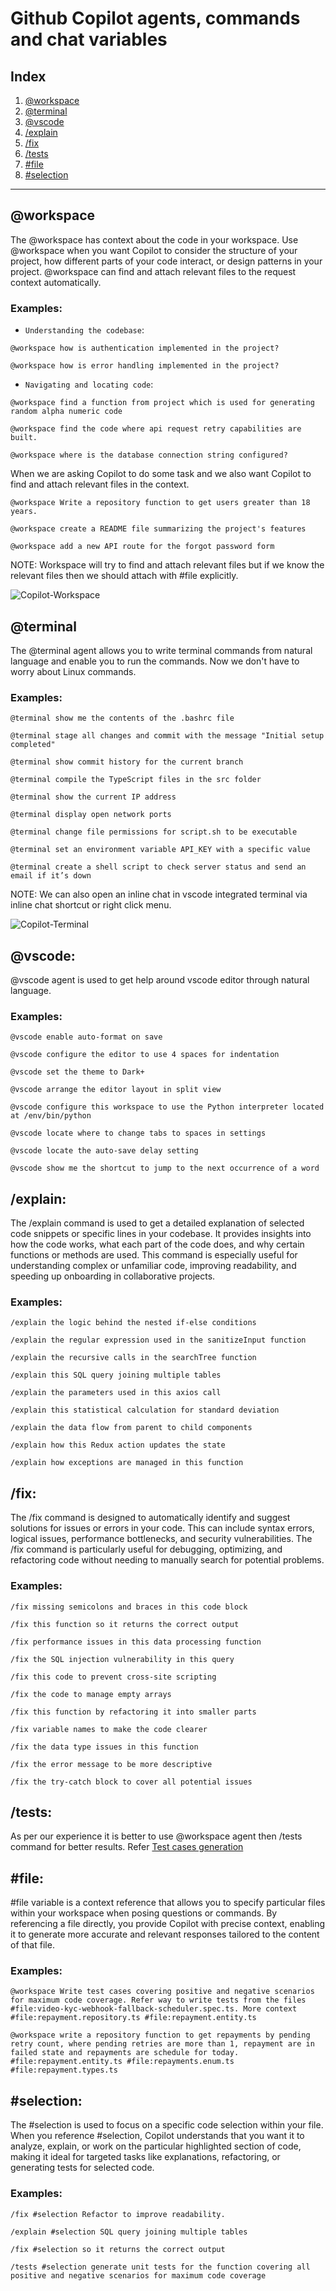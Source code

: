 # Github Copilot agents, commands and chat variables

## Index

1. [@workspace](#workspace)
2. [@terminal](#terminal)
3. [@vscode](#vscode)
4. [/explain](#explain)
5. [/fix](#fix)
6. [/tests](#tests)
3. [#file](#file)
4. [#selection](#selection)

---
## @workspace

The @workspace has context about the code in your workspace. Use @workspace when you want Copilot to consider the structure of your project, how different parts of your code interact, or design patterns in your project. @workspace can find and attach relevant files to the request context automatically.

### Examples:
- `Understanding the codebase`:
```
@workspace how is authentication implemented in the project?
```
```
@workspace how is error handling implemented in the project?
```

- `Navigating and locating code`:
```
@workspace find a function from project which is used for generating random alpha numeric code
```
```
@workspace find the code where api request retry capabilities are built.
```
```
@workspace where is the database connection string configured?
```
When we are asking Copilot to do some task and we also want Copilot to find and attach relevant files in the context.
```
@workspace Write a repository function to get users greater than 18 years.
``` 
```
@workspace create a README file summarizing the project's features
```
```
@workspace add a new API route for the forgot password form
```
NOTE: Workspace will try to find and attach relevant files but if we know the relevant files then we should attach with #file explicitly.

![Copilot-Workspace](https://github.com/user-attachments/assets/d3c28f7e-81fc-4e59-98ec-553a72d6cd03)


## @terminal
The @terminal agent allows you to write terminal commands from natural language and enable you to run the commands. Now we don't have to worry about Linux commands.

### Examples:
```
@terminal show me the contents of the .bashrc file
```
```
@terminal stage all changes and commit with the message "Initial setup completed"
```
```
@terminal show commit history for the current branch
```
```
@terminal compile the TypeScript files in the src folder
```
```
@terminal show the current IP address
```
```
@terminal display open network ports
```
```
@terminal change file permissions for script.sh to be executable
```
```
@terminal set an environment variable API_KEY with a specific value
```
```
@terminal create a shell script to check server status and send an email if it’s down
```
NOTE: We can also open an inline chat in vscode integrated terminal via inline chat shortcut or right click menu.

![Copilot-Terminal](https://github.com/user-attachments/assets/19b1a264-e26a-4b96-b3ae-4375acf127c6)

## @vscode:
@vscode agent is used to get help around vscode editor through natural language.

### Examples:
```
@vscode enable auto-format on save
```
```
@vscode configure the editor to use 4 spaces for indentation
```
```
@vscode set the theme to Dark+
```
```
@vscode arrange the editor layout in split view
```
```
@vscode configure this workspace to use the Python interpreter located at /env/bin/python
```
```
@vscode locate where to change tabs to spaces in settings
```
```
@vscode locate the auto-save delay setting
```
```
@vscode show me the shortcut to jump to the next occurrence of a word
```

## /explain:
The /explain command is used to get a detailed explanation of selected code snippets or specific lines in your codebase. It provides insights into how the code works, what each part of the code does, and why certain functions or methods are used. This command is especially useful for understanding complex or unfamiliar code, improving readability, and speeding up onboarding in collaborative projects.

### Examples:
```
/explain the logic behind the nested if-else conditions
```
```
/explain the regular expression used in the sanitizeInput function
```
```
/explain the recursive calls in the searchTree function
```
```
/explain this SQL query joining multiple tables
```
```
/explain the parameters used in this axios call
```
```
/explain this statistical calculation for standard deviation
```
```
/explain the data flow from parent to child components
```
```
/explain how this Redux action updates the state
```
```
/explain how exceptions are managed in this function
```

## /fix:
The /fix command is designed to automatically identify and suggest solutions for issues or errors in your code. This can include syntax errors, logical issues, performance bottlenecks, and security vulnerabilities. The /fix command is particularly useful for debugging, optimizing, and refactoring code without needing to manually search for potential problems.

### Examples:
```
/fix missing semicolons and braces in this code block
```
```
/fix this function so it returns the correct output
```
```
/fix performance issues in this data processing function
```
```
/fix the SQL injection vulnerability in this query
```
```
/fix this code to prevent cross-site scripting
```
```
/fix the code to manage empty arrays
```
```
/fix this function by refactoring it into smaller parts
```
```
/fix variable names to make the code clearer
```
```
/fix the data type issues in this function
```
```
/fix the error message to be more descriptive
```
```
/fix the try-catch block to cover all potential issues
```

## /tests:
As per our experience it is better to use @workspace agent then /tests command for better results.
Refer [Test cases generation](/3.copilot-features.md#test-cases-generation)


## #file:
#file variable is a context reference that allows you to specify particular files within your workspace when posing questions or commands. By referencing a file directly, you provide Copilot with precise context, enabling it to generate more accurate and relevant responses tailored to the content of that file.

### Examples:
```
@workspace Write test cases covering positive and negative scenarios for maximum code coverage. Refer way to write tests from the files #file:video-kyc-webhook-fallback-scheduler.spec.ts. More context #file:repayment.repository.ts #file:repayment.entity.ts
```
```
@workspace write a repository function to get repayments by pending retry count, where pending retries are more than 1, repayment are in failed state and repayments are schedule for today. #file:repayment.entity.ts #file:repayments.enum.ts #file:repayment.types.ts
```


## #selection:
The #selection is used to focus on a specific code selection within your file. When you reference #selection, Copilot understands that you want it to analyze, explain, or work on the particular highlighted section of code, making it ideal for targeted tasks like explanations, refactoring, or generating tests for selected code.

### Examples:
```
/fix #selection Refactor to improve readability.
```
```
/explain #selection SQL query joining multiple tables
```
```
/fix #selection so it returns the correct output
```
```
/tests #selection generate unit tests for the function covering all positive and negative scenarios for maximum code coverage
```
